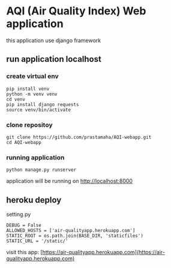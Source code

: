 # AQI (Air Quality Index) Web application

this application use django framework

## run application localhost

### create virtual env

    pip install venv
    python -m venv venv
    cd venv
    pip install django requests
    source venv/bin/activate

### clone repositoy

    git clone https://github.com/prastamaha/AQI-webapp.git 
    cd AQI-webapp

### running application
    
    python manage.py runserver

application will be running on [http://localhost:8000](http://localhost:8000)

## heroku deploy

setting.py

    DEBUG = False
    ALLOWED_HOSTS = ['air-qualityapp.herokuapp.com']
    STATIC_ROOT = os.path.join(BASE_DIR, 'staticfiles')
    STATIC_URL = '/static/'

visit this app:
[https://air-qualityapp.herokuapp.com](https://air-qualityapp.herokuapp.com)